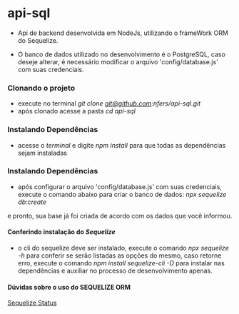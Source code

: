 # api-sql

- Api de backend desenvolvida em NodeJs, utilizando o frameWork ORM do Sequelize.

* O banco de dados utilizado no desenvolvimento é o PostgreSQL, caso deseje alterar, 
é necessário modificar o arquivo 'config/database.js' com suas credenciais.

### Clonando o projeto 

- execute no terminal _git clone git@github.com:nfers/api-sql.git_
- após clonado acesse a pasta _cd api-sql_

### Instalando Dependências

- acesse o *terminal* e digite _npm install_ para que todas as dependências sejam instaladas

### Instalando Dependências

- após configurar o arquivo 'config/database.js' com suas credenciais, execute o comando abaixo para criar o banco de dados: 
_npx sequelize db:create_

e pronto, sua base já foi criada de acordo com os dados que você informou.

#### Conferindo instalação do _Sequelize_

- o cli do sequelize deve ser instalado, execute o comando _npx sequelize -h_ 
para conferir se serão listadas as opções do mesmo, caso retorne erro, 
execute o comando _npm install sequelize-cli -D_ para instalar nas dependências e auxiliar no processo de desenvolvimento apenas.


#### Dúvidas sobre o uso do SEQUELIZE ORM

[Sequelize Status](https://sequelize.org/master/manual/getting-started.html)<space><space>





    
